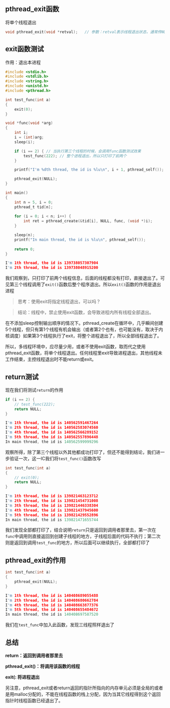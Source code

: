 ## pthread_exit函数

将单个线程退出

```C
void pthread_exit(void *retval);   // 参数：retval表示线程退出状态，通常传NULL
```

## exit函数测试

作用：退出本进程

```C
#include <stdio.h>
#include <stdlib.h>
#include <string.h>
#include <unistd.h>
#include <pthread.h>

int test_func(int a)
{
    exit(0);
}

void *func(void *arg)
{
    int i;
    i = (int)arg;
    sleep(i);

    if (i == 2) { // 当执行第三个线程的时候，会调用func函数测试效果
        test_func(222); // 整个进程退出，所以只打印了前两个
    }

    printf("I'm %dth thread, the id is %lu\n", i + 1, pthread_self());

    pthread_exit(NULL);
}

int main()
{
    int n = 5, i = 0;
    pthread_t tid[n];
    
    for (i = 0; i < n; i++) {
        int ret = pthread_create(&tid[i], NULL, func, (void *)i);
    }

    sleep(n);
    printf("In main thread, the id is %lu\n", pthread_self());
    
    return 0;
}
```

```C
I'm 1th thread, the id is 139738057307904
I'm 2th thread, the id is 139738048915200
```

我们观察到，只打印了前两个线程信息，后面的线程都没有打印，直接退出了。可见第三个线程调用了`exit()`函数后整个程序退出。所以`exit()`函数的作用是退出进程

> 思考：使用exit将指定线程退出，可以吗？                                              

> 结论：线程中，禁止使用exit函数，会导致进程内所有线程全部退出。

在不添加sleep控制输出顺序的情况下。pthread_create在循环中，几乎瞬间创建5个线程，但只有第1个线程有机会输出（或者第2个也有，也可能没有，取决于内核调度）如果第3个线程执行了exit，将整个进程退出了，所以全部线程退出了。

所以，多线程环境中，应尽量少用，或者不使用exit函数，取而代之使用pthread_exit函数，将单个线程退出。任何线程里exit导致进程退出，其他线程未工作结束，主控线程退出时不能return或exit。

## return测试

现在我们将测试`return`的作用

```C
if (i == 2) { 
    // test_func(222); 
	return NULL;
}
```

```C
I'm 1th thread, the id is 140562591467264
I'm 2th thread, the id is 140562583074560
I'm 4th thread, the id is 140562566289152
I'm 5th thread, the id is 140562557896448
In main thread, the id is 140562599999296
```

观察所得，除了第三个线程以外其他都成功打印了，但还不能得到结论，我们进一步验证一次，这一IC我们将`test_func()`函数改写

```C
int test_func(int a)
{
    // exit(0);
    return NULL;
}
```

```C
I'm 1th thread, the id is 139821463123712
I'm 2th thread, the id is 139821454731008
I'm 3th thread, the id is 139821446338304
I'm 4th thread, the id is 139821437945600
I'm 5th thread, the id is 139821429552896
In main thread, the id is 139821471655744
```

我们发现全部都打印了，结合说明`return`只是返回到调用者那里去，第一次在`func`中调用则直接返回到创建子线程的地方，子线程后面的代码不执行；第二次则是返回到调用`test_func`的地方，所以后面可以继续执行，全部都打印了

## pthread_exit的作用

```C
int test_func(int a)
{
	pthread_exit(NULL);
}
```

```C
I'm 1th thread, the id is 140408689055488
I'm 2th thread, the id is 140408680662784
I'm 4th thread, the id is 140408663877376
I'm 5th thread, the id is 140408655484672
In main thread, the id is 140408697587520
```

我们在`test_func`中加入此函数，发现三线程照样退出了

## 总结

**return：返回到调用者那里去**

**pthread_exit()：将调用该函数的线程**         

**exit(: 将进程退出**

另注意，pthread_exit或者return返回的指针所指向的内存单元必须是全局的或者是用malloc分配的，不能在线程函数的栈上分配，因为当其它线程得到这个返回指针时线程函数已经退出了。

